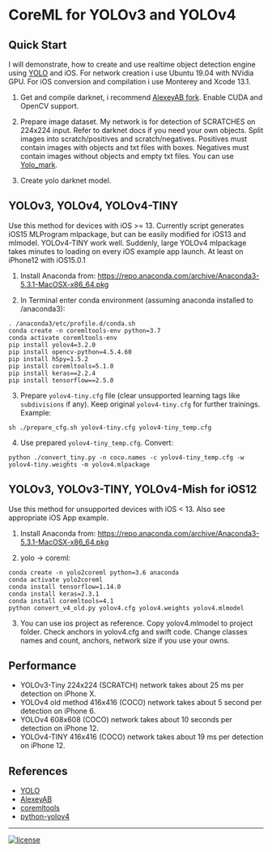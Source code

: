 # CoreML for YOLOv3 and YOLOv4

## Quick Start

I will demonstrate, how to create and use realtime object detection engine
using [YOLO](http://pjreddie.com/darknet/yolo/) and iOS. For network creation i use Ubuntu 19.04 with NVidia GPU. For
iOS conversion and compilation i use Monterey and Xcode 13.1.

1. Get and compile darknet, i recommend [AlexeyAB fork](https://github.com/AlexeyAB/darknet.git). Enable CUDA and OpenCV
   support.

2. Prepare image dataset. My network is for detection of SCRATCHES on 224x224 input. Refer to darknet docs if you need
   your own objects. Split images into scratch/positives and scratch/negatives. Positives must contain images with
   objects and txt files with boxes. Negatives must contain images without objects and empty txt files. You can
   use [Yolo_mark](https://github.com/AlexeyAB/Yolo_mark).

3. Create yolo darknet model.

## YOLOv3, YOLOv4, YOLOv4-TINY

Use this method for devices with iOS >= 13. Currently script generates iOS15 MLProgram mlpackage, but can be easily
modified for iOS13 and mlmodel. YOLOv4-TINY work well. Suddenly, large YOLOv4 mlpackage takes minutes to loading on
every iOS example app launch. At least on iPhone12 with iOS15.0.1

1. Install Anaconda from: https://repo.anaconda.com/archive/Anaconda3-5.3.1-MacOSX-x86_64.pkg

2. In Terminal enter conda environment (assuming anaconda installed to /anaconda3):

```shell
. /anaconda3/etc/profile.d/conda.sh
conda create -n coremltools-env python=3.7
conda activate coremltools-env
pip install yolov4=3.2.0
pip install opencv-python=4.5.4.60
pip install h5py=1.5.2
pip install coremltools=5.1.0
pip install keras==2.2.4
pip install tensorflow==2.5.0
```

3. Prepare `yolov4-tiny.cfg` file (clear unsupported learning tags like `subdivisions` if any). Keep original `yolov4-tiny.cfg` for further trainings. Example:

```shell
sh ./prepare_cfg.sh yolov4-tiny.cfg yolov4-tiny_temp.cfg 
```

4. Use prepared `yolov4-tiny_temp.cfg`. Convert:

```shell
python ./convert_tiny.py -n coco.names -c yolov4-tiny_temp.cfg -w yolov4-tiny.weights -m yolov4.mlpackage
```

## YOLOv3, YOLOv3-TINY, YOLOv4-Mish for iOS12

Use this method for unsupported devices with iOS < 13. Also see appropriate iOS App example.

1. Install Anaconda from: https://repo.anaconda.com/archive/Anaconda3-5.3.1-MacOSX-x86_64.pkg

2. yolo -> coreml:

```
conda create -n yolo2coreml python=3.6 anaconda
conda activate yolo2coreml
conda install tensorflow=1.14.0
conda install keras=2.3.1
conda install coremltools=4.1
python convert_v4_old.py yolov4.cfg yolov4.weights yolov4.mlmodel
```

3. You can use ios project as reference. Copy yolov4.mlmodel to project folder. Check anchors in yolov4.cfg and swift
   code. Change classes names and count, anchors, network size if you use your owns.

## Performance

- YOLOv3-Tiny 224x224 (SCRATCH) network takes about 25 ms per detection on iPhone X.
- YOLOv4 old method 416x416 (COCO) network takes about 5 second per detection on iPhone 6.
- YOLOv4 608x608 (COCO) network takes about 10 seconds per detection on iPhone 12.
- YOLOv4-TINY 416x416 (COCO) network takes about 19 ms per detection on iPhone 12.

## References

* [YOLO](http://pjreddie.com/darknet/yolo)
* [AlexeyAB](https://github.com/AlexeyAB/darknet.git)
* [coremltools](https://coremltools.readme.io/docs)
* [python-yolov4](https://wiki.loliot.net/docs/lang/python/libraries/yolov4/python-yolov4-about/)

---
[![license](https://img.shields.io/github/license/mashape/apistatus.svg)](LICENSE)
